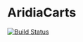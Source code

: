 # AridiaCarts
[![Build Status](https://cloud.drone.io/api/badges/Aridia/AridiaCarts/status.svg)](https://cloud.drone.io/Aridia/AridiaCarts)

